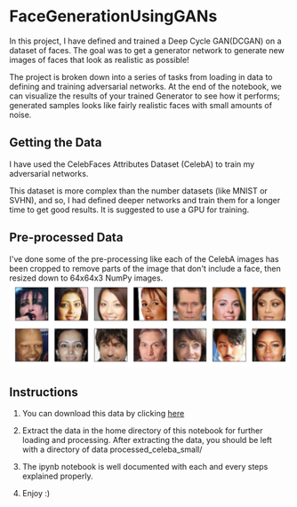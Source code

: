 # FaceGenerationUsingGANs

In this project, I have defined and trained a Deep Cycle GAN(DCGAN) on a dataset of faces. The goal was to get a generator network to generate new images of faces that look as realistic as possible!

The project is broken down into a series of tasks from loading in data to defining and training adversarial networks. At the end of the notebook, we can visualize the results of your trained Generator to see how it performs; generated samples looks like fairly realistic faces with small amounts of noise.

## Getting the Data
I have used the CelebFaces Attributes Dataset (CelebA) to train my adversarial networks.

This dataset is more complex than the number datasets (like MNIST or SVHN), and so, I had defined deeper networks and train them for a longer time to get good results. It is suggested to use a GPU for training.

## Pre-processed Data
I've done some of the pre-processing like each of the CelebA images has been cropped to remove parts of the image that don't include a face, then resized down to 64x64x3 NumPy images.
![Preproceesed Image](https://github.com/imsaksham-c/FaceGenerationUsingGAN/blob/master/assets/processed_face_data.png)

## Instructions
1. You can download this data by clicking [here](https://s3.amazonaws.com/video.udacity-data.com/topher/2018/November/5be7eb6f_processed-celeba-small/processed-celeba-small.zip)

2. Extract the data in the home directory of this notebook for further loading and processing. After extracting the data, you should be left with a directory of data processed_celeba_small/

3. The ipynb notebook is well documented with each and every steps explained properly.

4. Enjoy :)
